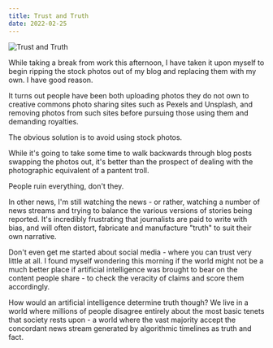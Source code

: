```yaml
---
title: Trust and Truth
date: 2022-02-25
---
```


![Trust and Truth](https://source.unsplash.com/npxXWgQ33ZQ/1600x900)

While taking a break from work this afternoon, I have taken it upon myself to begin ripping the stock photos out of my blog and replacing them with my own. I have good reason.

It turns out people have been both uploading photos they do not own to creative commons photo sharing sites such as Pexels and Unsplash, and removing photos from such sites before pursuing those using them and demanding royalties.

The obvious solution is to avoid using stock photos.

While it's going to take some time to walk backwards through blog posts swapping the photos out, it's better than the prospect of dealing with the photographic equivalent of a pantent troll.

People ruin everything, don't they.

In other news, I'm still watching the news - or rather, watching a number of news streams and trying to balance the various versions of stories being reported. It's incredibly frustrating that journalists are paid to write with bias, and will often distort, fabricate and manufacture "truth" to suit their own narrative.

Don't even get me started about social media - where you can trust very little at all. I found myself wondering this morning if the world might not be a much better place if artificial intelligence was brought to bear on the content people share - to check the veracity of claims and score them accordingly.

How would an artificial intelligence determine truth though? We live in a world where millions of people disagree entirely about the most basic tenets that society rests upon - a world where the vast majority accept the concordant news stream generated by algorithmic timelines as truth and fact.